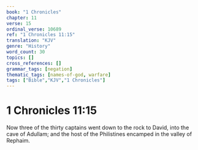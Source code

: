 ```yaml
---
book: "1 Chronicles"
chapter: 11
verse: 15
ordinal_verse: 10689
ref: "1 Chronicles 11:15"
translation: "KJV"
genre: "History"
word_count: 30
topics: []
cross_references: []
grammar_tags: [negation]
thematic_tags: [names-of-god, warfare]
tags: ["Bible","KJV","1 Chronicles"]
---
```


# 1 Chronicles 11:15

Now three of the thirty captains went down to the rock to David, into the cave of Adullam; and the host of the Philistines encamped in the valley of Rephaim.
